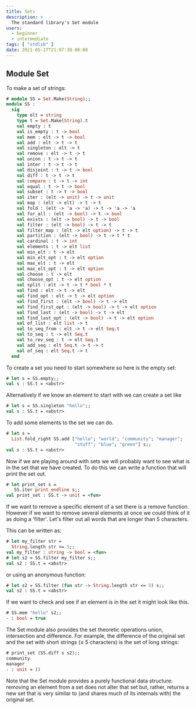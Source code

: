 ```yaml
---
title: Sets
description: >
  The standard library's Set module
users:
  - beginner
  - intermediate
tags: [ "stdlib" ]
date: 2021-05-27T21:07:30-00:00
---
```


## Module Set
To make a set of strings:

```ocaml
# module SS = Set.Make(String);;
module SS :
  sig
    type elt = string
    type t = Set.Make(String).t
    val empty : t
    val is_empty : t -> bool
    val mem : elt -> t -> bool
    val add : elt -> t -> t
    val singleton : elt -> t
    val remove : elt -> t -> t
    val union : t -> t -> t
    val inter : t -> t -> t
    val disjoint : t -> t -> bool
    val diff : t -> t -> t
    val compare : t -> t -> int
    val equal : t -> t -> bool
    val subset : t -> t -> bool
    val iter : (elt -> unit) -> t -> unit
    val map : (elt -> elt) -> t -> t
    val fold : (elt -> 'a -> 'a) -> t -> 'a -> 'a
    val for_all : (elt -> bool) -> t -> bool
    val exists : (elt -> bool) -> t -> bool
    val filter : (elt -> bool) -> t -> t
    val filter_map : (elt -> elt option) -> t -> t
    val partition : (elt -> bool) -> t -> t * t
    val cardinal : t -> int
    val elements : t -> elt list
    val min_elt : t -> elt
    val min_elt_opt : t -> elt option
    val max_elt : t -> elt
    val max_elt_opt : t -> elt option
    val choose : t -> elt
    val choose_opt : t -> elt option
    val split : elt -> t -> t * bool * t
    val find : elt -> t -> elt
    val find_opt : elt -> t -> elt option
    val find_first : (elt -> bool) -> t -> elt
    val find_first_opt : (elt -> bool) -> t -> elt option
    val find_last : (elt -> bool) -> t -> elt
    val find_last_opt : (elt -> bool) -> t -> elt option
    val of_list : elt list -> t
    val to_seq_from : elt -> t -> elt Seq.t
    val to_seq : t -> elt Seq.t
    val to_rev_seq : t -> elt Seq.t
    val add_seq : elt Seq.t -> t -> t
    val of_seq : elt Seq.t -> t
  end
```

To create a set you need to start somewhere so here is the empty set:

```ocaml
# let s = SS.empty;;
val s : SS.t = <abstr>
```

Alternatively if we know an element to start with we can create a set
like

```ocaml
# let s = SS.singleton "hello";;
val s : SS.t = <abstr>
```

To add some elements to the set we can do.

```ocaml
# let s =
  List.fold_right SS.add ["hello"; "world"; "community"; "manager";
                          "stuff"; "blue"; "green"] s;;
val s : SS.t = <abstr>
```

Now if we are playing around with sets we will probably want to see what
is in the set that we have created. To do this we can write a function
that will print the set out.

```ocaml
# let print_set s = 
   SS.iter print_endline s;;
val print_set : SS.t -> unit = <fun>
```

If we want to remove a specific element of a set there is a remove
function. However if we want to remove several elements at once we could
think of it as doing a 'filter'. Let's filter out all words that are
longer than 5 characters.

This can be written as:

```ocaml
# let my_filter str =
  String.length str <= 5;;
val my_filter : string -> bool = <fun>
# let s2 = SS.filter my_filter s;;
val s2 : SS.t = <abstr>
```

or using an anonymous function:

```ocaml
# let s2 = SS.filter (fun str -> String.length str <= 5) s;;
val s2 : SS.t = <abstr>
```

If we want to check and see if an element is in the set it might look
like this.

```ocaml
# SS.mem "hello" s2;;
- : bool = true
```

The Set module also provides the set theoretic operations union,
intersection and difference. For example, the difference of the original
set and the set with short strings (≤ 5 characters) is the set of long
strings:

```ocaml
# print_set (SS.diff s s2);;
community
manager
- : unit = ()
```

Note that the Set module provides a purely functional data structure:
removing an element from a set does not alter that set but, rather,
returns a new set that is very similar to (and shares much of its
internals with) the original set.

